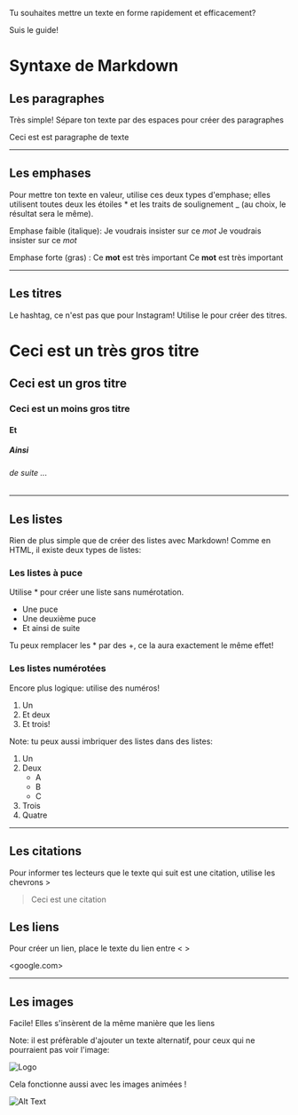 Tu souhaites mettre un texte en forme rapidement et efficacement? 

Suis le guide! 

# Syntaxe de Markdown 

## Les paragraphes

Très simple! Sépare ton texte par des espaces pour créer des paragraphes

Ceci est est paragraphe de texte

_______________________________

## Les emphases

Pour mettre ton texte en valeur, utilise ces deux types d'emphase; elles utilisent toutes deux les étoiles * et les traits de soulignement _ (au choix, le résultat sera le même).

Emphase faible (italique): 
Je voudrais insister sur ce *mot*
Je voudrais insister sur ce _mot_

Emphase forte (gras) :
Ce **mot** est très important
Ce __mot__ est très important

_______________________________

## Les titres

Le hashtag, ce n'est pas que pour Instagram! Utilise le pour créer des titres.

# Ceci est un très gros titre
## Ceci est un gros titre
### Ceci est un moins gros titre
#### Et 
##### Ainsi
###### de suite ...

______________________________

## Les listes

Rien de plus simple que de créer des listes avec Markdown! Comme en HTML, il existe deux types de listes:

### Les listes à puce 
Utilise * pour créer une liste sans numérotation. 
* Une puce
* Une deuxième puce
* Et ainsi de suite

Tu peux remplacer les * par des +, ce la aura exactement le même effet!


### Les listes numérotées
Encore plus logique: utilise des numéros!
1. Un 
2. Et deux
3. Et trois!

Note: tu peux aussi imbriquer des listes dans des listes:

1. Un
2. Deux
   * A
   * B
   * C
3. Trois
4. Quatre

____________________________

## Les citations
Pour informer  tes lecteurs que le texte qui suit est une citation, utilise les chevrons >
> Ceci est une citation

## Les liens
Pour créer un lien, place le texte du lien entre < >

<google.com>

_____________________________

## Les images
Facile! Elles s'insèrent de la même manière que les liens

Note: il est préfèrable d'ajouter un texte alternatif, pour ceux qui ne pourraient pas voir l'image: 

![Logo](https://upload.wikimedia.org/wikipedia/commons/4/48/Markdown-mark.svg)


Cela fonctionne aussi avec les images animées !

![Alt Text](https://media.giphy.com/media/vFKqnCdLPNOKc/giphy.gif)

